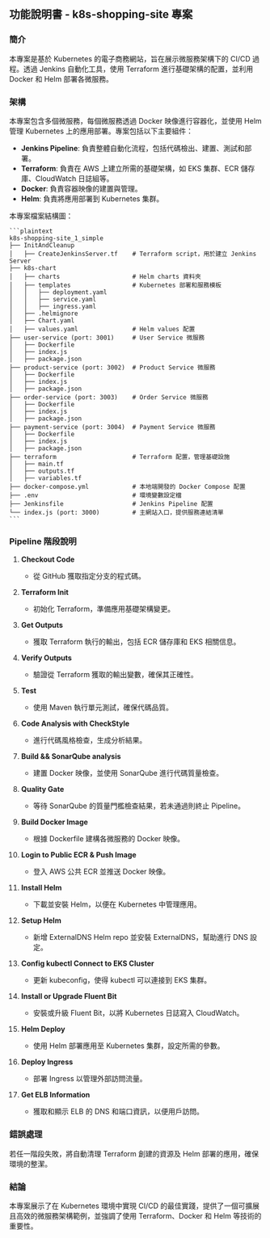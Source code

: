 ## 功能說明書 - k8s-shopping-site 專案

### 簡介
本專案是基於 Kubernetes 的電子商務網站，旨在展示微服務架構下的 CI/CD 過程。透過 Jenkins 自動化工具，使用 Terraform 進行基礎架構的配置，並利用 Docker 和 Helm 部署各微服務。

### 架構
本專案包含多個微服務，每個微服務透過 Docker 映像進行容器化，並使用 Helm 管理 Kubernetes 上的應用部署。專案包括以下主要組件：

- **Jenkins Pipeline**: 負責整體自動化流程，包括代碼檢出、建置、測試和部署。
- **Terraform**: 負責在 AWS 上建立所需的基礎架構，如 EKS 集群、ECR 儲存庫、CloudWatch 日誌組等。
- **Docker**: 負責容器映像的建置與管理。
- **Helm**: 負責將應用部署到 Kubernetes 集群。

本專案檔案結構圖：

    ```plaintext
    k8s-shopping-site_1_simple
    ├── InitAndCleanup
    │   ├── CreateJenkinsServer.tf    # Terraform script，用於建立 Jenkins Server
    ├── k8s-chart
    │   ├── charts                    # Helm charts 資料夾
    │   ├── templates                 # Kubernetes 部署和服務模板
    │   │   ├── deployment.yaml
    │   │   ├── service.yaml
    │   │   ├── ingress.yaml
    │   ├── .helmignore
    │   ├── Chart.yaml
    │   ├── values.yaml               # Helm values 配置
    ├── user-service (port: 3001)     # User Service 微服務
    │   ├── Dockerfile
    │   ├── index.js
    │   ├── package.json
    ├── product-service (port: 3002)  # Product Service 微服務
    │   ├── Dockerfile
    │   ├── index.js
    │   ├── package.json
    ├── order-service (port: 3003)    # Order Service 微服務
    │   ├── Dockerfile
    │   ├── index.js
    │   ├── package.json
    ├── payment-service (port: 3004)  # Payment Service 微服務
    │   ├── Dockerfile
    │   ├── index.js
    │   ├── package.json
    ├── terraform                     # Terraform 配置，管理基礎設施
    │   ├── main.tf
    │   ├── outputs.tf
    │   ├── variables.tf
    ├── docker-compose.yml            # 本地端開發的 Docker Compose 配置
    ├── .env                          # 環境變數設定檔
    ├── Jenkinsfile                   # Jenkins Pipeline 配置
    └── index.js (port: 3000)         # 主網站入口，提供服務連結清單
    ```

### Pipeline 階段說明

1. **Checkout Code**
   - 從 GitHub 獲取指定分支的程式碼。

2. **Terraform Init**
   - 初始化 Terraform，準備應用基礎架構變更。

3. **Get Outputs**
   - 獲取 Terraform 執行的輸出，包括 ECR 儲存庫和 EKS 相關信息。

4. **Verify Outputs**
   - 驗證從 Terraform 獲取的輸出變數，確保其正確性。

5. **Test**
   - 使用 Maven 執行單元測試，確保代碼品質。

6. **Code Analysis with CheckStyle**
   - 進行代碼風格檢查，生成分析結果。

7. **Build && SonarQube analysis**
   - 建置 Docker 映像，並使用 SonarQube 進行代碼質量檢查。

8. **Quality Gate**
   - 等待 SonarQube 的質量門檻檢查結果，若未通過則終止 Pipeline。

9. **Build Docker Image**
   - 根據 Dockerfile 建構各微服務的 Docker 映像。

10. **Login to Public ECR & Push Image**
    - 登入 AWS 公共 ECR 並推送 Docker 映像。

11. **Install Helm**
    - 下載並安裝 Helm，以便在 Kubernetes 中管理應用。

12. **Setup Helm**
    - 新增 ExternalDNS Helm repo 並安裝 ExternalDNS，幫助進行 DNS 設定。

13. **Config kubectl Connect to EKS Cluster**
    - 更新 kubeconfig，使得 kubectl 可以連接到 EKS 集群。

14. **Install or Upgrade Fluent Bit**
    - 安裝或升級 Fluent Bit，以將 Kubernetes 日誌寫入 CloudWatch。

15. **Helm Deploy**
    - 使用 Helm 部署應用至 Kubernetes 集群，設定所需的參數。

16. **Deploy Ingress**
    - 部署 Ingress 以管理外部訪問流量。

17. **Get ELB Information**
    - 獲取和顯示 ELB 的 DNS 和端口資訊，以便用戶訪問。

### 錯誤處理
若任一階段失敗，將自動清理 Terraform 創建的資源及 Helm 部署的應用，確保環境的整潔。

### 結論
本專案展示了在 Kubernetes 環境中實現 CI/CD 的最佳實踐，提供了一個可擴展且高效的微服務架構範例，並強調了使用 Terraform、Docker 和 Helm 等技術的重要性。